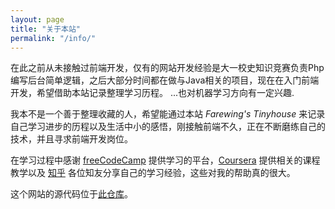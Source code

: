 ```yaml
---
layout: page
title: "关于本站"
permalink: "/info/"
---
```


在此之前从未接触过前端开发，仅有的网站开发经验是大一校史知识竞赛负责Php编写后台简单逻辑，之后大部分时间都在做与Java相关的项目，现在在入门前端开发，希望借助本站记录整理学习历程。
...也对机器学习方向有一定兴趣.

我本不是一个善于整理收藏的人，希望能通过本站 *Farewing's Tinyhouse* 来记录自己学习进步的历程以及生活中小的感悟，刚接触前端不久，正在不断磨练自己的技术，并且寻求前端开发岗位。

在学习过程中感谢 [freeCodeCamp][1] 提供学习的平台，[Coursera][2] 提供相关的课程教学以及 [知乎][3] 各位知友分享自己的学习经验，这些对我的帮助真的很大。

这个网站的源代码位于[此仓库][4]。



 [1]: https://www.freecodecamp.cn/home/
 [2]: https://www.coursera.com/
 [3]: https://www.zhihu.com/
 [4]: https://github.com/farewing/

